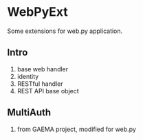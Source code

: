 # WebPyExt

Some extensions for web.py application.

## Intro

1. base web handler
1. identity
1. RESTful handler
1. REST API base object

## MultiAuth

1. from GAEMA project, modified for web.py
